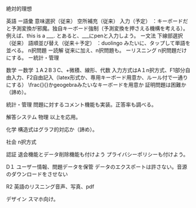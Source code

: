 絶対的理想

英語
ー語彙
意味選択（従来）
空所補充（従来）
入力（予定）
：キーボードだと予測変換が邪魔。独自キーボード強制（予測変換を押さえる機構を考える）。例えば、this is a ___. とあると、___にpenと入力しよう。
ー文法
下線部選択（従来）
語順並び替え（従来＋予定）
：duolingo みたいに、タップして単語を並べる。
n択問題
ー読解
従来に加え、n択問題も。
ーリスニング
n択問題だけにする。
ー統計・管理

数学
ー数学
１A２B３C、+微積、線形、代数
入力方式はA１n択方式、F1部分自由入力、F2自由記入（latex形式か、専用キーボード用意か、ルール付で一通りにする）
\frac{}{}かgeogebraみたいなキーボードを用意か
証明問題は困難か（諦め）。

統計・管理
問題に対するコメント機能も実装。正答率も調べる。

解答システム
物理
以上を応用。

化学
構造式はグラフ的対応か（諦め）。


社会
n択方式

認証
退会機能とデータ削除機能も付けよう
プライバシーポリシーも付けよう。

D１
ユーザー情報、問題データを保管
データのエクスポートは許さない。音源のダウンロードをさせない

R2
英語のリスニング音声、写真、pdf

デザイン
スマホ向け。
